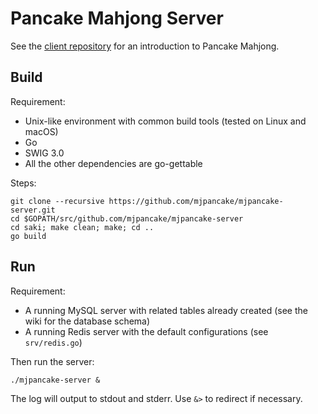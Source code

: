 # Pancake Mahjong Server

See the [client repository](https://github.com/mjpancake/mjpancake-client)
for an introduction to Pancake Mahjong.

## Build

Requirement:

- Unix-like environment with common build tools (tested on Linux and macOS)
- Go
- SWIG 3.0
- All the other dependencies are go-gettable

Steps:

```
git clone --recursive https://github.com/mjpancake/mjpancake-server.git
cd $GOPATH/src/github.com/mjpancake/mjpancake-server
cd saki; make clean; make; cd ..
go build
```

## Run

Requirement:

- A running MySQL server with related tables already created
  (see the wiki for the database schema)
- A running Redis server with the default configurations
  (see `srv/redis.go`)

Then run the server:

```
./mjpancake-server &
```

The log will output to stdout and stderr. 
Use `&>` to redirect if necessary.

